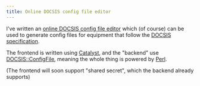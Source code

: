 ```yaml
---
title: Online DOCSIS config file editor
---
```


I've written an [online DOCSIS config file
editor](http://home.thorsen.pm/services/docsis) which (of course) can be
used to generate config files for equipment that follow the [DOCSIS
specification](http://en.wikipedia.org/wiki/DOCSIS).

The frontend is written using
[Catalyst](http://www.catalystframework.org/), and the "backend" use
[DOCSIS::ConfigFile](http://search.cpan.org/perldoc?DOCSIS::ConfigFile),
meaning the whole thing is powered by [Perl](http://perl.org).

(The frontend will soon support "shared secret", which the backend
already supports)
